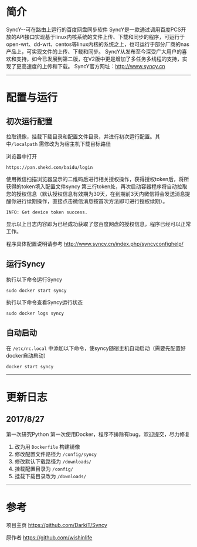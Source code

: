 # 简介

SyncY--可在路由上运行的百度网盘同步软件
SyncY是一款通过调用百度PCS开放的API接口实现基于linux内核系统的文件上传、下载和同步的程序，可运行于open-wrt、dd-wrt、centos等linux内核的系统之上，也可运行于部分厂商的nas产品上，可实现文件的上传、下载和同步。
SyncY从发布至今深受广大用户的喜欢和支持，如今已发展到第二版，在V2版中更是增加了多任务多线程的支持，实现了更高速度的上传和下载。
SyncY官方网址：http://www.syncy.cn
******
# 配置与运行

## 初次运行配置

拉取镜像，挂载下载目录和配置文件目录，并进行初次运行配置。其中`/localpath` 需修改为为宿主机下载目标路径

浏览器中打开

    https://pan.shekd.com/baidu/login

使用微信扫描浏览器显示的二维码后进行相关授权操作，获得授权token后，将所获得的token填入配置文件syncy 第三行token处，再次启动容器程序将自动拉取您的授权信息（默认授权信息有效期为30天，在到期前3天内微信将会发送消息提醒你进行续期操作，直接点击微信消息按首次方法即可进行授权续期）。

    INFO: Get device token success.

显示以上日志内容即为已经成功获取了您百度网盘的授权信息，程序已经可以正常工作。

程序具体配置说明请参考 http://www.syncy.cn/index.php/syncyconfighelp/

## 运行Syncy

执行以下命令运行Syncy

    sudo docker start syncy

执行以下命令查看Syncy运行状态

    sudo docker logs syncy

## 自动启动

在 `/etc/rc.local` 中添加以下命令，使syncy随宿主机自动启动（需要先配置好docker自动启动）

    docker start syncy
    
******
# 更新日志
## 2017/8/27

第一次研究Python 第一次使用Docker，程序不排除有bug，欢迎提交，尽力修复

1. 改为用 `Dockerfile` 构建镜像
2. 修改配置文件路径为 `/config/syncy`
3. 修改默认下载路径为 `/downloads/`
4. 挂载配置目录为 `/config/`
4. 挂载下载目录改为 `/downloads/`
******
# 参考


项目主页 https://github.com/DarkiT/Syncy

原作者 https://github.com/wishinlife